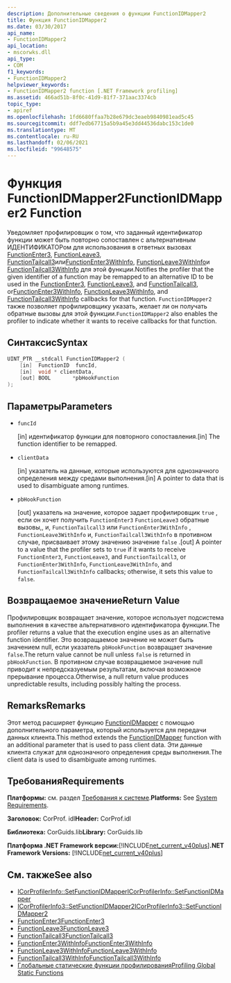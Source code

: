 ```yaml
---
description: Дополнительные сведения о функции FunctionIDMapper2
title: Функция FunctionIDMapper2
ms.date: 03/30/2017
api_name:
- FunctionIDMapper2
api_location:
- mscorwks.dll
api_type:
- COM
f1_keywords:
- FunctionIDMapper2
helpviewer_keywords:
- FunctionIDMapper2 function [.NET Framework profiling]
ms.assetid: 466ad51b-8f0c-41d9-81f7-371aac3374cb
topic_type:
- apiref
ms.openlocfilehash: 1fd6680ffaa7b28e679dc3eaeb9840981ead5c45
ms.sourcegitcommit: ddf7edb67715a5b9a45e3dd44536dabc153c1de0
ms.translationtype: MT
ms.contentlocale: ru-RU
ms.lasthandoff: 02/06/2021
ms.locfileid: "99648575"
---
```

# <a name="functionidmapper2-function"></a><span data-ttu-id="a07cd-103">Функция FunctionIDMapper2</span><span class="sxs-lookup"><span data-stu-id="a07cd-103">FunctionIDMapper2 Function</span></span>

<span data-ttu-id="a07cd-104">Уведомляет профилировщик о том, что заданный идентификатор функции может быть повторно сопоставлен с альтернативным ИДЕНТИФИКАТОРом для использования в ответных вызовах [FunctionEnter3](functionenter3-function.md), [FunctionLeave3](functionleave3-function.md), [FunctionTailcall3](functiontailcall3-function.md)или[FunctionEnter3WithInfo](functionenter3withinfo-function.md), [FunctionLeave3WithInfo](functionleave3withinfo-function.md)и [FunctionTailcall3WithInfo](functiontailcall3withinfo-function.md) для этой функции.</span><span class="sxs-lookup"><span data-stu-id="a07cd-104">Notifies the profiler that the given identifier of a function may be remapped to an alternative ID to be used in the [FunctionEnter3](functionenter3-function.md), [FunctionLeave3](functionleave3-function.md), and [FunctionTailcall3](functiontailcall3-function.md), or[FunctionEnter3WithInfo](functionenter3withinfo-function.md), [FunctionLeave3WithInfo](functionleave3withinfo-function.md), and [FunctionTailcall3WithInfo](functiontailcall3withinfo-function.md) callbacks for that function.</span></span> <span data-ttu-id="a07cd-105">`FunctionIDMapper2` также позволяет профилировщику указать, желает ли он получать обратные вызовы для этой функции.</span><span class="sxs-lookup"><span data-stu-id="a07cd-105">`FunctionIDMapper2` also enables the profiler to indicate whether it wants to receive callbacks for that function.</span></span>  
  
## <a name="syntax"></a><span data-ttu-id="a07cd-106">Синтаксис</span><span class="sxs-lookup"><span data-stu-id="a07cd-106">Syntax</span></span>  
  
```cpp  
UINT_PTR __stdcall FunctionIDMapper2 (  
    [in]  FunctionID  funcId,  
    [in]  void * clientData,  
    [out] BOOL       *pbHookFunction  
);  
```  
  
## <a name="parameters"></a><span data-ttu-id="a07cd-107">Параметры</span><span class="sxs-lookup"><span data-stu-id="a07cd-107">Parameters</span></span>

- `funcId`

  <span data-ttu-id="a07cd-108">\[in] идентификатор функции для повторного сопоставления.</span><span class="sxs-lookup"><span data-stu-id="a07cd-108">\[in] The function identifier to be remapped.</span></span>

- `clientData`

  <span data-ttu-id="a07cd-109">\[in] указатель на данные, которые используются для однозначного определения между средами выполнения.</span><span class="sxs-lookup"><span data-stu-id="a07cd-109">\[in] A pointer to data that is used to disambiguate among runtimes.</span></span>

- `pbHookFunction`

  <span data-ttu-id="a07cd-110">\[out] указатель на значение, которое задает профилировщик `true` , если он хочет получить `FunctionEnter3` `FunctionLeave3` обратные вызовы,, и, `FunctionTailcall3` или `FunctionEnter3WithInfo` , `FunctionLeave3WithInfo` и, `FunctionTailcall3WithInfo` в противном случае, присваивает этому значению значение `false` .</span><span class="sxs-lookup"><span data-stu-id="a07cd-110">\[out] A pointer to a value that the profiler sets to `true` if it wants to receive `FunctionEnter3`, `FunctionLeave3`, and `FunctionTailcall3`, or `FunctionEnter3WithInfo`, `FunctionLeave3WithInfo`, and `FunctionTailcall3WithInfo` callbacks; otherwise, it sets this value to `false`.</span></span>

## <a name="return-value"></a><span data-ttu-id="a07cd-111">Возвращаемое значение</span><span class="sxs-lookup"><span data-stu-id="a07cd-111">Return Value</span></span>  

 <span data-ttu-id="a07cd-112">Профилировщик возвращает значение, которое использует подсистема выполнения в качестве альтернативного идентификатора функции.</span><span class="sxs-lookup"><span data-stu-id="a07cd-112">The profiler returns a value that the execution engine uses as an alternative function identifier.</span></span> <span data-ttu-id="a07cd-113">Это возвращаемое значение не может быть значением null, если указатель `pbHookFunction` возвращает значение `false`.</span><span class="sxs-lookup"><span data-stu-id="a07cd-113">The return value cannot be null unless `false` is returned in `pbHookFunction`.</span></span> <span data-ttu-id="a07cd-114">В противном случае возвращаемое значение null приводит к непредсказуемым результатам, включая возможное прерывание процесса.</span><span class="sxs-lookup"><span data-stu-id="a07cd-114">Otherwise, a null return value produces unpredictable results, including possibly halting the process.</span></span>  
  
## <a name="remarks"></a><span data-ttu-id="a07cd-115">Remarks</span><span class="sxs-lookup"><span data-stu-id="a07cd-115">Remarks</span></span>  

 <span data-ttu-id="a07cd-116">Этот метод расширяет функцию [FunctionIDMapper](functionidmapper-function.md) с помощью дополнительного параметра, который используется для передачи данных клиента.</span><span class="sxs-lookup"><span data-stu-id="a07cd-116">This method extends the [FunctionIDMapper](functionidmapper-function.md) function with an additional parameter that is used to pass client data.</span></span> <span data-ttu-id="a07cd-117">Эти данные клиента служат для однозначного определения среды выполнения.</span><span class="sxs-lookup"><span data-stu-id="a07cd-117">The client data is used to disambiguate among runtimes.</span></span>  
  
## <a name="requirements"></a><span data-ttu-id="a07cd-118">Требования</span><span class="sxs-lookup"><span data-stu-id="a07cd-118">Requirements</span></span>  

 <span data-ttu-id="a07cd-119">**Платформы:** см. раздел [Требования к системе](../../get-started/system-requirements.md).</span><span class="sxs-lookup"><span data-stu-id="a07cd-119">**Platforms:** See [System Requirements](../../get-started/system-requirements.md).</span></span>  
  
 <span data-ttu-id="a07cd-120">**Заголовок:** CorProf. idl</span><span class="sxs-lookup"><span data-stu-id="a07cd-120">**Header:** CorProf.idl</span></span>  
  
 <span data-ttu-id="a07cd-121">**Библиотека:** CorGuids.lib</span><span class="sxs-lookup"><span data-stu-id="a07cd-121">**Library:** CorGuids.lib</span></span>  
  
 <span data-ttu-id="a07cd-122">**Платформа .NET Framework версии:**[!INCLUDE[net_current_v40plus](../../../../includes/net-current-v40plus-md.md)]</span><span class="sxs-lookup"><span data-stu-id="a07cd-122">**.NET Framework Versions:** [!INCLUDE[net_current_v40plus](../../../../includes/net-current-v40plus-md.md)]</span></span>  
  
## <a name="see-also"></a><span data-ttu-id="a07cd-123">См. также</span><span class="sxs-lookup"><span data-stu-id="a07cd-123">See also</span></span>

- [<span data-ttu-id="a07cd-124">ICorProfilerInfo::SetFunctionIDMapper</span><span class="sxs-lookup"><span data-stu-id="a07cd-124">ICorProfilerInfo::SetFunctionIDMapper</span></span>](icorprofilerinfo-setfunctionidmapper-method.md)
- [<span data-ttu-id="a07cd-125">ICorProfilerInfo3::SetFunctionIDMapper2</span><span class="sxs-lookup"><span data-stu-id="a07cd-125">ICorProfilerInfo3::SetFunctionIDMapper2</span></span>](icorprofilerinfo3-setfunctionidmapper2-method.md)
- [<span data-ttu-id="a07cd-126">FunctionEnter3</span><span class="sxs-lookup"><span data-stu-id="a07cd-126">FunctionEnter3</span></span>](functionenter3-function.md)
- [<span data-ttu-id="a07cd-127">FunctionLeave3</span><span class="sxs-lookup"><span data-stu-id="a07cd-127">FunctionLeave3</span></span>](functionleave3-function.md)
- [<span data-ttu-id="a07cd-128">FunctionTailcall3</span><span class="sxs-lookup"><span data-stu-id="a07cd-128">FunctionTailcall3</span></span>](functiontailcall3-function.md)
- [<span data-ttu-id="a07cd-129">FunctionEnter3WithInfo</span><span class="sxs-lookup"><span data-stu-id="a07cd-129">FunctionEnter3WithInfo</span></span>](functionenter3withinfo-function.md)
- [<span data-ttu-id="a07cd-130">FunctionLeave3WithInfo</span><span class="sxs-lookup"><span data-stu-id="a07cd-130">FunctionLeave3WithInfo</span></span>](functionleave3withinfo-function.md)
- [<span data-ttu-id="a07cd-131">FunctionTailcall3WithInfo</span><span class="sxs-lookup"><span data-stu-id="a07cd-131">FunctionTailcall3WithInfo</span></span>](functiontailcall3withinfo-function.md)
- [<span data-ttu-id="a07cd-132">Глобальные статические функции профилирования</span><span class="sxs-lookup"><span data-stu-id="a07cd-132">Profiling Global Static Functions</span></span>](profiling-global-static-functions.md)
